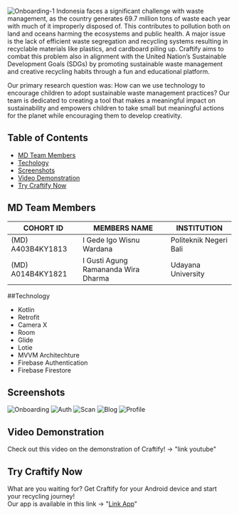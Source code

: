 ![ Onboarding-1](https://github.com/user-attachments/assets/4207a7f1-40ab-4a8e-9962-194996ac9b43)
Indonesia faces a significant challenge with waste management, as the country generates 69.7 million tons of waste each year with much of it improperly disposed of. This contributes to pollution both on land and oceans harming the ecosystems and public health. A major issue is the lack of efficient waste segregation and recycling systems  resulting in recyclable materials like plastics, and cardboard piling up. Craftify aims to combat this problem also in alignment with the United Nation’s Sustainable Development Goals (SDGs) by promoting sustainable waste management and creative recycling habits through a fun and educational platform.

Our primary research question was: How can we use technology to encourage children to adopt sustainable waste management practices? Our team is dedicated to creating a tool that makes a meaningful impact on sustainability and empowers children to take small but meaningful actions for the planet while encouraging them to develop creativity.

## Table of Contents
- [MD Team Members](#md-team-members)
- [Techology](#technology)
- [Screenshots](#screenshots)
- [Video Demonstration](#video-demonstration)
- [Try Craftify Now](#try-craftify-now)

## MD Team Members
| COHORT ID         | MEMBERS NAME                         | INSTITUTION                      | 
| ----------------- | ------------------------------------ | -------------------------------- | 
| (MD) A403B4KY1813 |  I Gede Igo Wisnu Wardana            |  Politeknik Negeri Bali          | 
| (MD) A014B4KY1821 |  I Gusti Agung Ramananda Wira Dharma | Udayana University               | 

##Technology
- Kotlin
- Retrofit
- Camera X
- Room
- Glide
- Lotie
- MVVM Architechture
- Firebase Authentication
- Firebase Firestore

## Screenshots
![Onboarding](https://github.com/user-attachments/assets/b22fa546-26d1-4dfe-9f5f-385e4ae50c0c)
![Auth](https://github.com/user-attachments/assets/04cb17ed-584b-4e85-aafc-70858138ac8b)
![Scan](https://github.com/user-attachments/assets/32f1659c-adf7-456b-893b-1e736e1d31c3)
![Blog](https://github.com/user-attachments/assets/00b73983-81c7-40e5-aeb8-7e539efd8a1b)
![Profile](https://github.com/user-attachments/assets/da7e7abd-6f4a-470b-ba6e-cb7344c05cba)

## Video Demonstration
Check out this video on the demonstration of Craftify! -> "link youtube"

## Try Craftify Now
What are you waiting for? Get Craftify for your Android device and start your recycling journey! <br>
Our app is available in this link -> "[Link App](https://drive.google.com/file/d/1H1Q50hUc-BTjr5ovFaMD5Hang-17OLgX/view?usp=drive_link)"
